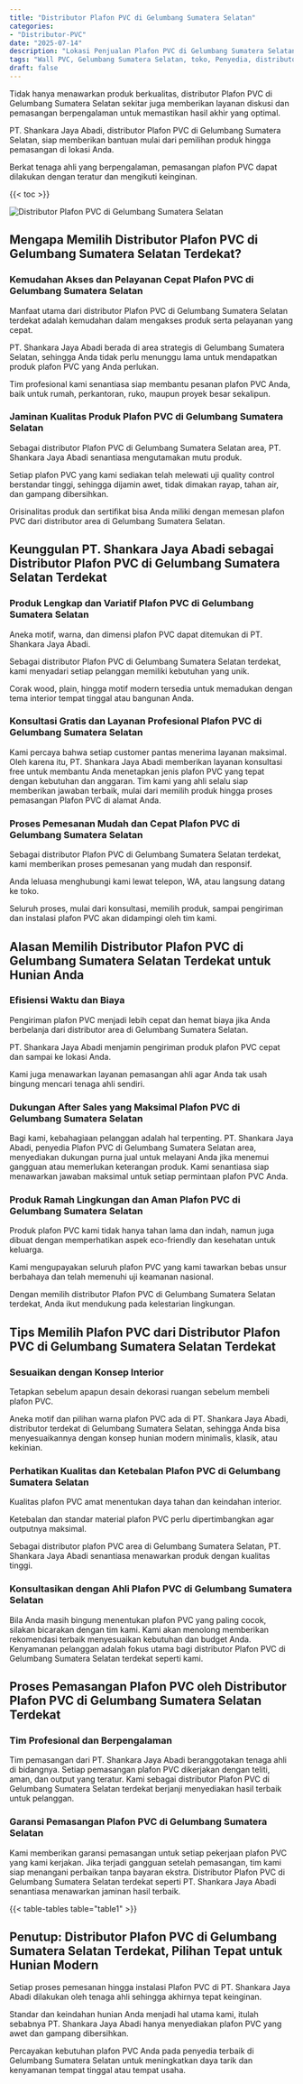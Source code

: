 ```yaml
---
title: "Distributor Plafon PVC di Gelumbang Sumatera Selatan"
categories: 
- "Distributor-PVC"
date: "2025-07-14"
description: "Lokasi Penjualan Plafon PVC di Gelumbang Sumatera Selatan untuk tempat tinggal, perkantoran, dan ritel. Material terbaik, pilihan motif, pilihan warna modern, dengan layanan penempatan oleh tenaga ahli ahli dan jaminan resmi!|Layanan penjualan Plafon PVC di Gelumbang Sumatera Selatan untuk keperluan rumah, kantor, atau gerai, dengan produk unggulan dan instalasi oleh tenaga ahli berpengalaman dan kepastian resmi.|Alternatif Plafon PVC di Gelumbang Sumatera Selatan yang terbukti bagi rumah, kantor, dan gerai, bersama produk unggulan dan instalasi dikerjakan oleh teknisi profesional dan garansi resmi.|Penyediaan Plafon PVC di Gelumbang Sumatera Selatan untuk hunian, kantor, serta toko, beserta panel unggulan dan instalasi dikerjakan oleh teknisi profesional, lengkap dengan garansi resmi.}"
tags: "Wall PVC, Gelumbang Sumatera Selatan, toko, Penyedia, distributor"
draft: false
---
```


Tidak hanya menawarkan produk berkualitas, distributor Plafon PVC di Gelumbang Sumatera Selatan sekitar juga memberikan layanan diskusi dan pemasangan berpengalaman untuk memastikan hasil akhir yang optimal.

PT. Shankara Jaya Abadi, distributor Plafon PVC di Gelumbang Sumatera Selatan, siap memberikan bantuan mulai dari pemilihan produk hingga pemasangan di lokasi Anda.

Berkat tenaga ahli yang berpengalaman, pemasangan plafon PVC dapat dilakukan dengan teratur dan mengikuti keinginan.

{{< toc >}}

![Distributor Plafon PVC di Gelumbang Sumatera Selatan](/images/Distributor-PVC/Distributor-Plafon-PVC-di-Gelumbang-Sumatera-Selatan.png)


## Mengapa Memilih Distributor Plafon PVC di Gelumbang Sumatera Selatan Terdekat?

### Kemudahan Akses dan Pelayanan Cepat Plafon PVC di Gelumbang Sumatera Selatan

Manfaat utama dari distributor Plafon PVC di Gelumbang Sumatera Selatan terdekat adalah kemudahan dalam mengakses produk serta pelayanan yang cepat.

PT. Shankara Jaya Abadi berada di area strategis di Gelumbang Sumatera Selatan, sehingga Anda tidak perlu menunggu lama untuk mendapatkan produk plafon PVC yang Anda perlukan.

Tim profesional kami senantiasa siap membantu pesanan plafon PVC Anda, baik untuk rumah, perkantoran, ruko, maupun proyek besar sekalipun.

### Jaminan Kualitas Produk Plafon PVC di Gelumbang Sumatera Selatan

Sebagai distributor Plafon PVC di Gelumbang Sumatera Selatan area, PT. Shankara Jaya Abadi senantiasa mengutamakan mutu produk.

Setiap plafon PVC yang kami sediakan telah melewati uji quality control berstandar tinggi, sehingga dijamin awet, tidak dimakan rayap, tahan air, dan gampang dibersihkan.

Orisinalitas produk dan sertifikat bisa Anda miliki dengan memesan plafon PVC dari distributor area di Gelumbang Sumatera Selatan.

## Keunggulan PT. Shankara Jaya Abadi sebagai Distributor Plafon PVC di Gelumbang Sumatera Selatan Terdekat

### Produk Lengkap dan Variatif Plafon PVC di Gelumbang Sumatera Selatan

Aneka motif, warna, dan dimensi plafon PVC dapat ditemukan di PT. Shankara Jaya Abadi.

Sebagai distributor Plafon PVC di Gelumbang Sumatera Selatan terdekat, kami menyadari setiap pelanggan memiliki kebutuhan yang unik.

Corak wood, plain, hingga motif modern tersedia untuk memadukan dengan tema interior tempat tinggal atau bangunan Anda.

### Konsultasi Gratis dan Layanan Profesional Plafon PVC di Gelumbang Sumatera Selatan

Kami percaya bahwa setiap customer pantas menerima layanan maksimal. Oleh karena itu, PT. Shankara Jaya Abadi memberikan layanan konsultasi free untuk membantu Anda menetapkan jenis plafon PVC yang tepat dengan kebutuhan dan anggaran. Tim kami yang ahli selalu siap memberikan jawaban terbaik, mulai dari memilih produk hingga proses pemasangan Plafon PVC di alamat Anda.

### Proses Pemesanan Mudah dan Cepat Plafon PVC di Gelumbang Sumatera Selatan

Sebagai distributor Plafon PVC di Gelumbang Sumatera Selatan terdekat, kami memberikan proses pemesanan yang mudah dan responsif.

Anda leluasa menghubungi kami lewat telepon, WA, atau langsung datang ke toko.

Seluruh proses, mulai dari konsultasi, memilih produk, sampai pengiriman dan instalasi plafon PVC akan didampingi oleh tim kami.

## Alasan Memilih Distributor Plafon PVC di Gelumbang Sumatera Selatan Terdekat untuk Hunian Anda

### Efisiensi Waktu dan Biaya

Pengiriman plafon PVC menjadi lebih cepat dan hemat biaya jika Anda berbelanja dari distributor area di Gelumbang Sumatera Selatan.

PT. Shankara Jaya Abadi menjamin pengiriman produk plafon PVC cepat dan sampai ke lokasi Anda.

Kami juga menawarkan layanan pemasangan ahli agar Anda tak usah bingung mencari tenaga ahli sendiri.

### Dukungan After Sales yang Maksimal Plafon PVC di Gelumbang Sumatera Selatan

Bagi kami, kebahagiaan pelanggan adalah hal terpenting. PT. Shankara Jaya Abadi, penyedia Plafon PVC di Gelumbang Sumatera Selatan area, menyediakan dukungan purna jual untuk melayani Anda jika menemui gangguan atau memerlukan keterangan produk. Kami senantiasa siap menawarkan jawaban maksimal untuk setiap permintaan plafon PVC Anda.

### Produk Ramah Lingkungan dan Aman Plafon PVC di Gelumbang Sumatera Selatan

Produk plafon PVC kami tidak hanya tahan lama dan indah, namun juga dibuat dengan memperhatikan aspek eco-friendly dan kesehatan untuk keluarga.

Kami mengupayakan seluruh plafon PVC yang kami tawarkan bebas unsur berbahaya dan telah memenuhi uji keamanan nasional.

Dengan memilih distributor Plafon PVC di Gelumbang Sumatera Selatan terdekat, Anda ikut mendukung pada kelestarian lingkungan.

## Tips Memilih Plafon PVC dari Distributor Plafon PVC di Gelumbang Sumatera Selatan Terdekat

### Sesuaikan dengan Konsep Interior

Tetapkan sebelum apapun desain dekorasi ruangan sebelum membeli plafon PVC.

Aneka motif dan pilihan warna plafon PVC ada di PT. Shankara Jaya Abadi, distributor terdekat di Gelumbang Sumatera Selatan, sehingga Anda bisa menyesuaikannya dengan konsep hunian modern minimalis, klasik, atau kekinian.

### Perhatikan Kualitas dan Ketebalan Plafon PVC di Gelumbang Sumatera Selatan

Kualitas plafon PVC amat menentukan daya tahan dan keindahan interior.

Ketebalan dan standar material plafon PVC perlu dipertimbangkan agar outputnya maksimal.

Sebagai distributor plafon PVC area di Gelumbang Sumatera Selatan, PT. Shankara Jaya Abadi senantiasa menawarkan produk dengan kualitas tinggi.

### Konsultasikan dengan Ahli Plafon PVC di Gelumbang Sumatera Selatan

Bila Anda masih bingung menentukan plafon PVC yang paling cocok, silakan bicarakan dengan tim kami. Kami akan menolong memberikan rekomendasi terbaik menyesuaikan kebutuhan dan budget Anda. Kenyamanan pelanggan adalah fokus utama bagi distributor Plafon PVC di Gelumbang Sumatera Selatan terdekat seperti kami.

## Proses Pemasangan Plafon PVC oleh Distributor Plafon PVC di Gelumbang Sumatera Selatan Terdekat

### Tim Profesional dan Berpengalaman

Tim pemasangan dari PT. Shankara Jaya Abadi beranggotakan tenaga ahli di bidangnya. Setiap pemasangan plafon PVC dikerjakan dengan teliti, aman, dan output yang teratur. Kami sebagai distributor Plafon PVC di Gelumbang Sumatera Selatan terdekat berjanji menyediakan hasil terbaik untuk pelanggan.

### Garansi Pemasangan Plafon PVC di Gelumbang Sumatera Selatan

Kami memberikan garansi pemasangan untuk setiap pekerjaan plafon PVC yang kami kerjakan. Jika terjadi gangguan setelah pemasangan, tim kami siap menangani perbaikan tanpa bayaran ekstra. Distributor Plafon PVC di Gelumbang Sumatera Selatan terdekat seperti PT. Shankara Jaya Abadi senantiasa menawarkan jaminan hasil terbaik.

{{< table-tables table="table1" >}}

## Penutup: Distributor Plafon PVC di Gelumbang Sumatera Selatan Terdekat, Pilihan Tepat untuk Hunian Modern

Setiap proses pemesanan hingga instalasi Plafon PVC di PT. Shankara Jaya Abadi dilakukan oleh tenaga ahli sehingga akhirnya tepat keinginan.

Standar dan keindahan hunian Anda menjadi hal utama kami, itulah sebabnya PT. Shankara Jaya Abadi hanya menyediakan plafon PVC yang awet dan gampang dibersihkan.

Percayakan kebutuhan plafon PVC Anda pada penyedia terbaik di Gelumbang Sumatera Selatan untuk meningkatkan daya tarik dan kenyamanan tempat tinggal atau tempat usaha.